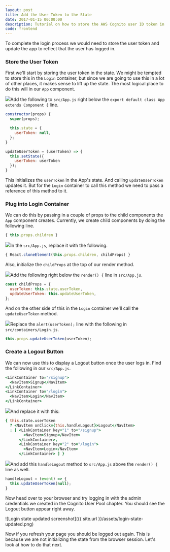 ```yaml
---
layout: post
title: Add the User Token to the State
date: 2017-01-15 00:00:00
description: Tutorial on how to store the AWS Cognito user ID token in your React.js app.
code: frontend
---
```


To complete the login process we would need to store the user token and update the app to reflect that the user has logged in.

### Store the User Token

First we'll start by storing the user token in the state. We might be tempted to store this in the `Login` container, but since we are going to use this in a lot of other places, it makes sense to lift up the state. The most logical place to do this will in our `App` component.

<img class="code-marker" src="{{ site.url }}/assets/s.png" />Add the following to `src/App.js` right below the `export default class App extends Component {` line.

``` javascript
constructor(props) {
  super(props);

  this.state = {
    userToken: null,
  };
}

updateUserToken = (userToken) => {
  this.setState({
    userToken: userToken
  });
}
```

This initializes the `userToken` in the App's state. And calling `updateUserToken` updates it. But for the `Login` container to call this method we need to pass a reference of this method to it.

### Plug into Login Container

We can do this by passing in a couple of props to the child components the `App` component creates. Currently, we create child components by doing the following line.

``` javascript
{ this.props.children }
```

<img class="code-marker" src="{{ site.url }}/assets/s.png" />In the `src/App.js`, replace it with the following.

``` javascript
{ React.cloneElement(this.props.children, childProps) }
```

Also, initialize the `childProps` at the top of our render method.

<img class="code-marker" src="{{ site.url }}/assets/s.png" />Add the following right below the `render() {` line in `src/App.js`.

``` javascript
const childProps = {
  userToken: this.state.userToken,
  updateUserToken: this.updateUserToken,
};
```

And on the other side of this in the `Login` container we'll call the `updateUserToken` method.

<img class="code-marker" src="{{ site.url }}/assets/s.png" />Replace the `alert(userToken);` line with the following in `src/containers/Login.js`.

``` javascript
this.props.updateUserToken(userToken);
```

### Create a Logout Button

We can now use this to display a Logout button once the user logs in. Find the following in our `src/App.js`.

``` coffee
<LinkContainer to="/signup">
  <NavItem>Signup</NavItem>
</LinkContainer>
<LinkContainer to="/login">
  <NavItem>Login</NavItem>
</LinkContainer>
```

<img class="code-marker" src="{{ site.url }}/assets/s.png" />And replace it with this:

``` coffee
{ this.state.userToken
  ? <NavItem onClick={this.handleLogout}>Logout</NavItem>
  : [ <LinkContainer key="1" to="/signup">
        <NavItem>Signup</NavItem>
      </LinkContainer>,
      <LinkContainer key="2" to="/login">
        <NavItem>Login</NavItem>
      </LinkContainer> ] }
```

<img class="code-marker" src="{{ site.url }}/assets/s.png" />And add this `handleLogout` method to `src/App.js` above the `render() {` line as well.

``` javascript
handleLogout = (event) => {
  this.updateUserToken(null);
}
```

Now head over to your browser and try logging in with the admin credentials we created in the Cognito User Pool chapter. You should see the Logout button appear right away.

![Login state updated screenshot]({{ site.url }}/assets/login-state-updated.png)

Now if you refresh your page you should be logged out again. This is because we are not initializing the state from the browser session. Let's look at how to do that next.
